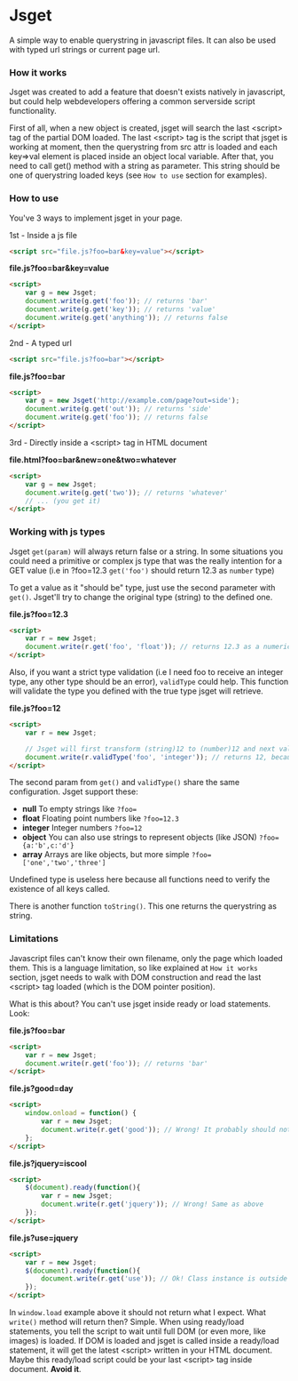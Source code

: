 Jsget
=====

A simple way to enable querystring in javascript files. It can also be used with typed url strings or current page url.

### How it works ###

Jsget was created to add a feature that doesn't exists natively in javascript, but could help webdevelopers offering a common serverside script functionality.

First of all, when a new object is created, jsget will search the last &lt;script&gt; tag of the partial DOM loaded. The last &lt;script&gt; tag is the script that jsget is working at moment, then the querystring from src attr is loaded and each key=>val element is placed inside an object local variable.
After that, you need to call get() method with a string as parameter. This string should be one of querystring loaded keys (see `How to use` section for examples).


### How to use ###

You've 3 ways to implement jsget in your page.

1st - Inside a js file

```html
<script src="file.js?foo=bar&key=value"></script>
```

**file.js?foo=bar&key=value**

```html
<script>
	var g = new Jsget;
	document.write(g.get('foo')); // returns 'bar'
	document.write(g.get('key')); // returns 'value'
	document.write(g.get('anything')); // returns false
</script>
```

2nd - A typed url

```html
<script src="file.js?foo=bar"></script>
```

**file.js?foo=bar**

```html
<script>
	var g = new Jsget('http://example.com/page?out=side');
	document.write(g.get('out')); // returns 'side'
	document.write(g.get('foo')); // returns false
</script>
```

3rd - Directly inside a &lt;script&gt; tag in HTML document

**file.html?foo=bar&new=one&two=whatever**

```html
<script>
	var g = new Jsget;
	document.write(g.get('two')); // returns 'whatever'
	// ... (you get it)	
</script>
```


### Working with js types ###

Jsget `get(param)` will always return false or a string. In some situations you could need a primitive or complex js type that was the really intention for a GET value (i.e in ?foo=12.3 `get('foo')` should return 12.3 as `number` type)

To get a value as it "should be" type, just use the second parameter with `get()`. Jsget'll try to change the original type (string) to the defined one.

**file.js?foo=12.3**

```html
<script>
	var r = new Jsget;
	document.write(r.get('foo', 'float')); // returns 12.3 as a numeric type
</script>
```

Also, if you want a strict type validation (i.e I need foo to receive an integer type, any other type should be an error), `validType` could help. This function will validate the type you defined with the true type jsget will retrieve.

**file.js?foo=12**

```html
<script>
	var r = new Jsget;

	// Jsget will first transform (string)12 to (number)12 and next validate with 'integer' type. Any type incompatibility will return false. If types are ok, just return 12 (as number object).
	document.write(r.validType('foo', 'integer')); // returns 12, because (string)12 changed to (number)12 and is a valid integer
</script>
```

The second param from `get()` and `validType()` share the same configuration. Jsget support these:

* __null__ To empty strings like `?foo=`
* __float__ Floating point numbers like `?foo=12.3`
* __integer__ Integer numbers `?foo=12`
* __object__ You can also use strings to represent objects (like JSON) `?foo={a:'b',c:'d'}`
* __array__ Arrays are like objects, but more simple `?foo=['one','two','three']`

Undefined type is useless here because all functions need to verify the existence of all keys called.

There is another function `toString()`. This one returns the querystring as string.

### Limitations ###

Javascript files can't know their own filename, only the page which loaded them. This is a language limitation, so like explained at `How it works` section, jsget needs to walk with DOM construction and read the last &lt;script&gt; tag loaded (which is the DOM pointer position).

What is this about? You can't use jsget inside ready or load statements. Look:

**file.js?foo=bar**

```html
<script>
	var r = new Jsget;
	document.write(r.get('foo')); // returns 'bar'
</script>
```

**file.js?good=day**

```html
<script>
	window.onload = function() {
		var r = new Jsget;
		document.write(r.get('good')); // Wrong! It probably should not return what you expect...
	};
</script>
```

**file.js?jquery=iscool**

```html
<script>
	$(document).ready(function(){
		var r = new Jsget;
		document.write(r.get('jquery')); // Wrong! Same as above
	});
</script>
```

**file.js?use=jquery**

```html
<script>
	var r = new Jsget;
	$(document).ready(function(){
		document.write(r.get('use')); // Ok! Class instance is outside ready/load statement
	});
</script>
```

In `window.load` example above it should not return what I expect. What `write()` method will return then?
Simple. When using ready/load statements, you tell the script to wait until full DOM (or even more, like images) is loaded. If DOM is loaded and jsget is called inside a ready/load statement, it will get the latest &lt;script&gt; written in your HTML document. Maybe this ready/load script could be your last &lt;script&gt; tag inside document. **Avoid it**.
